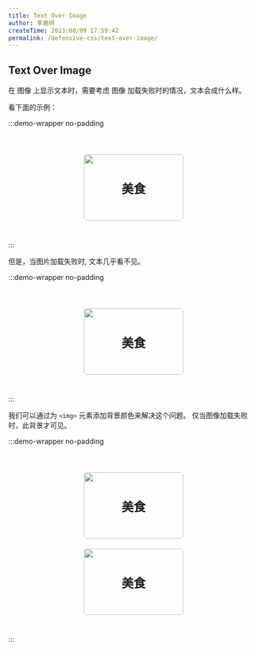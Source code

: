 ```yaml
---
title: Text Over Image
author: 李嘉明
createTime: 2023/08/09 17:59:42
permalink: /defensive-css/text-over-image/
---
```


## Text Over Image

在 图像 上显示文本时，需要考虑 图像 加载失败时的情况，文本会成什么样。

看下面的示例：

<style>
.image-wrapper-113 {
  background-color: var(--vp-c-bg);
  padding: 20px;
}
.image-cover-113 {
  position: relative;
  width: 200px;
  height: 133px;
  overflow: hidden;
  border-radius: 5px;
  margin: 20px auto;
}
.image-cover-113 img {
  width: 200px;
  height: 133px;
  object-fit: cover;
}

.image-cover-113 img.bg {
  background-color: var(--vp-c-gray-1);
}

.image-cover-113 p {
  position: absolute;
  top: 50%;
  left: 50%;
  transform: translate(-50%, -50%);
  margin: 0;
  color: var(--vp-c-bg);
  font-size: 24px;
  font-weight: bold;
  text-shadow: var(--vp-shadow-1);
}
</style>

:::demo-wrapper no-padding

<div class="image-wrapper-113">
<div class="image-cover-113">
  <img src="/images/defensive-css/ratio.png" alt="">
  <p>美食</p>
</div>
</div>
:::

但是，当图片加载失败时, 文本几乎看不见。

:::demo-wrapper no-padding

<div class="image-wrapper-113">
<div class="image-cover-113">
  <img src="" alt="">
  <p>美食</p>
</div>
</div>
:::

我们可以通过为 `<img>` 元素添加背景颜色来解决这个问题。
仅当图像加载失败时，此背景才可见。

:::demo-wrapper no-padding

<div class="image-wrapper-113">
<div class="image-cover-113">
  <img src="/images/defensive-css/ratio.png" alt="">
  <p>美食</p>
</div>

<div class="image-cover-113">
  <img src="" class="bg" alt="">
  <p>美食</p>
</div>
</div>
:::
